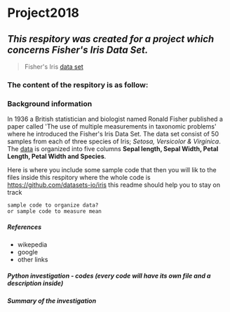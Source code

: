 # Project2018 

## *This respitory was created for a project which concerns Fisher's Iris Data Set.*
> Fisher's Iris [data set](https://github.com/MartynaMisk/Project2018/blob/master/data/irisdata.csv)

### The content of the respitory is as follow: 
### Background information 

In 1936 a British statistician and biologist named Ronald Fisher published a paper called 'The use of multiple measurements in taxonomic problems' where he introduced the Fisher's Iris Data Set. The data set consist of 50 samples from each of three species of Iris; *Setosa, Versicolor & Virginica*. The [data](https://github.com/MartynaMisk/Project2018/blob/master/data/irisdata.csv) is organized into five columns **Sepal length, Sepal Width, Petal Length, Petal Width and Species**.  

Here is where you include some sample code that then you will lik to the files inside this respitory where the whole code is 
https://github.com/datasets-io/iris 
this readme should help you to stay on track 
```
sample code to organize data?
or sample code to measure mean 
```
##### References 
- wikepedia
- google
- other links
##### Python investigation - codes (every code will have its own file and a description inside)
##### Summary of the investigation 
